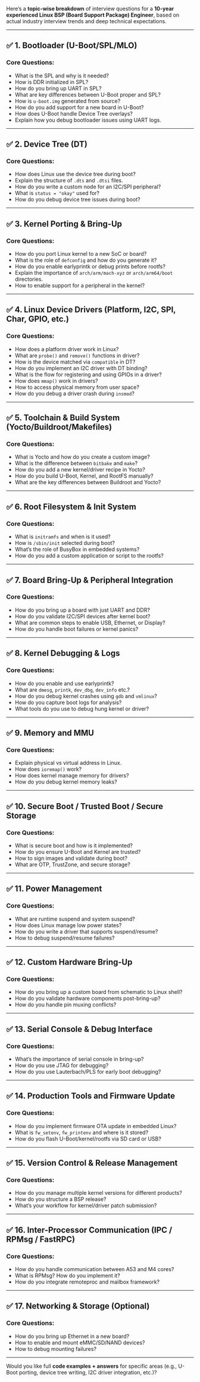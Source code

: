 Here’s a **topic-wise breakdown** of interview questions for a **10-year experienced Linux BSP (Board Support Package) Engineer**, based on actual industry interview trends and deep technical expectations.

---

## ✅ 1. **Bootloader (U-Boot/SPL/MLO)**

### Core Questions:

* What is the SPL and why is it needed?
* How is DDR initialized in SPL?
* How do you bring up UART in SPL?
* What are key differences between U-Boot proper and SPL?
* How is `u-boot.img` generated from source?
* How do you add support for a new board in U-Boot?
* How does U-Boot handle Device Tree overlays?
* Explain how you debug bootloader issues using UART logs.

---

## ✅ 2. **Device Tree (DT)**

### Core Questions:

* How does Linux use the device tree during boot?
* Explain the structure of `.dts` and `.dtsi` files.
* How do you write a custom node for an I2C/SPI peripheral?
* What is `status = "okay"` used for?
* How do you debug device tree issues during boot?

---

## ✅ 3. **Kernel Porting & Bring-Up**

### Core Questions:

* How do you port Linux kernel to a new SoC or board?
* What is the role of `defconfig` and how do you generate it?
* How do you enable earlyprintk or debug prints before rootfs?
* Explain the importance of `arch/arm/mach-xyz` or `arch/arm64/boot` directories.
* How to enable support for a peripheral in the kernel?

---

## ✅ 4. **Linux Device Drivers (Platform, I2C, SPI, Char, GPIO, etc.)**

### Core Questions:

* How does a platform driver work in Linux?
* What are `probe()` and `remove()` functions in driver?
* How is the device matched via `compatible` in DT?
* How do you implement an I2C driver with DT binding?
* What is the flow for registering and using GPIOs in a driver?
* How does `mmap()` work in drivers?
* How to access physical memory from user space?
* How do you debug a driver crash during `insmod`?

---

## ✅ 5. **Toolchain & Build System (Yocto/Buildroot/Makefiles)**

### Core Questions:

* What is Yocto and how do you create a custom image?
* What is the difference between `bitbake` and `make`?
* How do you add a new kernel/driver recipe in Yocto?
* How do you build U-Boot, Kernel, and RootFS manually?
* What are the key differences between Buildroot and Yocto?

---

## ✅ 6. **Root Filesystem & Init System**

### Core Questions:

* What is `initramfs` and when is it used?
* How is `/sbin/init` selected during boot?
* What’s the role of BusyBox in embedded systems?
* How do you add a custom application or script to the rootfs?

---

## ✅ 7. **Board Bring-Up & Peripheral Integration**

### Core Questions:

* How do you bring up a board with just UART and DDR?
* How do you validate I2C/SPI devices after kernel boot?
* What are common steps to enable USB, Ethernet, or Display?
* How do you handle boot failures or kernel panics?

---

## ✅ 8. **Kernel Debugging & Logs**

### Core Questions:

* How do you enable and use earlyprintk?
* What are `dmesg`, `printk`, `dev_dbg`, `dev_info` etc.?
* How do you debug kernel crashes using `gdb` and `vmlinux`?
* How do you capture boot logs for analysis?
* What tools do you use to debug hung kernel or driver?

---

## ✅ 9. **Memory and MMU**

### Core Questions:

* Explain physical vs virtual address in Linux.
* How does `ioremap()` work?
* How does kernel manage memory for drivers?
* How do you debug kernel memory leaks?

---

## ✅ 10. **Secure Boot / Trusted Boot / Secure Storage**

### Core Questions:

* What is secure boot and how is it implemented?
* How do you ensure U-Boot and Kernel are trusted?
* How to sign images and validate during boot?
* What are OTP, TrustZone, and secure storage?

---

## ✅ 11. **Power Management**

### Core Questions:

* What are runtime suspend and system suspend?
* How does Linux manage low power states?
* How do you write a driver that supports suspend/resume?
* How to debug suspend/resume failures?

---

## ✅ 12. **Custom Hardware Bring-Up**

### Core Questions:

* How do you bring up a custom board from schematic to Linux shell?
* How do you validate hardware components post-bring-up?
* How do you handle pin muxing conflicts?

---

## ✅ 13. **Serial Console & Debug Interface**

### Core Questions:

* What’s the importance of serial console in bring-up?
* How do you use JTAG for debugging?
* How do you use Lauterbach/PLS for early boot debugging?

---

## ✅ 14. **Production Tools and Firmware Update**

### Core Questions:

* How do you implement firmware OTA update in embedded Linux?
* What is `fw_setenv`, `fw_printenv` and where is it stored?
* How do you flash U-Boot/kernel/rootfs via SD card or USB?

---

## ✅ 15. **Version Control & Release Management**

### Core Questions:

* How do you manage multiple kernel versions for different products?
* How do you structure a BSP release?
* What’s your workflow for kernel/driver patch submission?

---

## ✅ 16. **Inter-Processor Communication (IPC / RPMsg / FastRPC)**

### Core Questions:

* How do you handle communication between A53 and M4 cores?
* What is RPMsg? How do you implement it?
* How do you integrate remoteproc and mailbox framework?

---

## ✅ 17. **Networking & Storage (Optional)**

### Core Questions:

* How do you bring up Ethernet in a new board?
* How to enable and mount eMMC/SD/NAND devices?
* How to debug mounting failures?

---

Would you like full **code examples + answers** for specific areas (e.g., U-Boot porting, device tree writing, I2C driver integration, etc.)?
